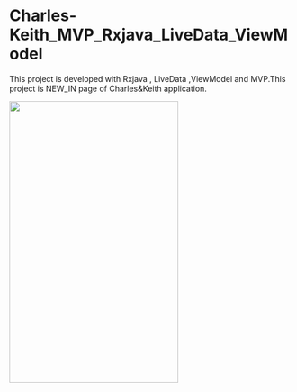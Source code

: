 # Charles-Keith_MVP_Rxjava_LiveData_ViewModel
This project is developed with Rxjava , LiveData ,ViewModel and MVP.This project is NEW_IN page of Charles&amp;Keith application.

<img  width="300" height="500" src="https://github.com/KyawKyawKhing/CharlesKeith_MVP_Rxjava_LiveData_ViewModel/blob/master/home.png"/>
